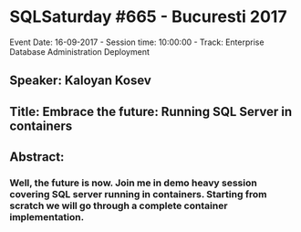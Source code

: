 # SQLSaturday #665 - Bucuresti 2017
Event Date: 16-09-2017 - Session time: 10:00:00 - Track: Enterprise Database Administration  Deployment
## Speaker: Kaloyan Kosev
## Title: Embrace the future: Running SQL Server in containers
## Abstract:
### Well, the future is now. Join me in demo heavy session covering SQL server running in containers. Starting from scratch we will go through a complete container implementation.
